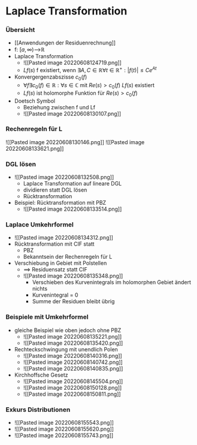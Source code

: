 # Laplace Transformation
### Übersicht
+ [[Anwendungen der Residuenrechnung]]
+ f: $[a,\infty)$-->ℝ
+ Laplace Transformation 
	+ ![[Pasted image 20220608124719.png]]
	+ $Lf(s)$ f existiert, wenn $∃A,C∈ℝ ∀t∈ℝ^+:|f(t)|≤Ce^{At}$
+ Konvergergenzabszisse $c_0(f)$
	+ $∀f∃c_0(f)∈ℝ:∀s∈ℂ$ mit $Re(s)>c_0(f)$ $Lf(s)$ existiert
	+ $Lf(s)$ ist holomorphe Funktion für $Re(s)>c_0(f)$
+ Doetsch Symbol
	+ Beziehung zwischen f und Lf
	+ ![[Pasted image 20220608130107.png]]

### Rechenregeln für L
![[Pasted image 20220608130146.png]]
![[Pasted image 20220608133621.png]]

### DGL lösen
+ ![[Pasted image 20220608132508.png]]
	+  Laplace Transformation auf lineare DGL
	+ dividieren statt DGL lösen  
	+ Rücktransformation
+ Beispiel: Rücktransformation mit PBZ
	+ ![[Pasted image 20220608133514.png]]

### Laplace Umkehrformel
+ ![[Pasted image 20220608134312.png]]
+ Rücktransformation mit CIF statt
	+ PBZ
	+ Bekanntsein der Rechenregeln für L
+ Verschiebung in Gebiet mit Polstellen
	+ ==> Residuensatz statt CIF
	+ ![[Pasted image 20220608135348.png]]
		+  Verschieben des Kurvenintegrals im holomorphen Gebiet ändert nichts
		+  Kurvenintegral = 0
		+  Summe der Residuen bleibt übrig

### Beispiele mit Umkehrformel 
+ gleiche Beispiel wie oben jedoch ohne PBZ
	+ ![[Pasted image 20220608135221.png]]
	+ ![[Pasted image 20220608135420.png]]
+ Rechteckschwingung mit unendlich Polen
	+ ![[Pasted image 20220608140316.png]]
	+ ![[Pasted image 20220608140742.png]]
	+ ![[Pasted image 20220608140835.png]]
+ Kirchhoffsche Gesetz
	+ ![[Pasted image 20220608145504.png]]
	+ ![[Pasted image 20220608150128.png]]
	+ ![[Pasted image 20220608150811.png]]

### Exkurs Distributionen
+ ![[Pasted image 20220608155543.png]]
+ ![[Pasted image 20220608155620.png]]
+ ![[Pasted image 20220608155743.png]]